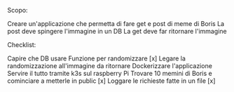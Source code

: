 Scopo:

Creare un'applicazione che permetta di fare get e post di meme di Boris
La post deve spingere l'immagine in un DB
La get deve far ritornare l'immagine

Checklist:

Capire che DB usare
Funzione per randomizzare [x]
Legare la randomizzazione all'immagine da ritornare
Dockerizzare l'applicazione
Servire il tutto tramite k3s sul raspberry Pi
Trovare 10 memini di Boris e cominciare a metterle in public  [x]
Loggare le richieste fatte in un file [x]